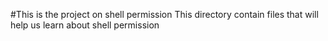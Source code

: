 #This is the project on shell permission
This directory contain files that will help us learn about shell permission
